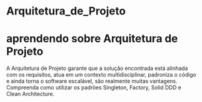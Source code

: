 # Arquitetura_de_Projeto 
# aprendendo sobre Arquitetura de Projeto

A Arquitetura de Projeto garante que a solução encontrada está alinhada com os requisitos, atua em um contexto multidisciplinar, padroniza o código e ainda torna o software escalável, são realmente muitas vantagens. Compreenda como utilizar os padrões Singleton, Factory, Solid DDD e Clean Architecture.

